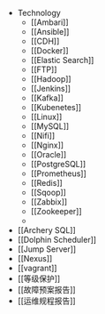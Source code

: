 - Technology
	- [[Ambari]]
	- [[Ansible]]
	- [[CDH]]
	- [[Docker]]
	- [[Elastic Search]]
	- [[FTP]]
	- [[Hadoop]]
	- [[Jenkins]]
	- [[Kafka]]
	- [[Kubenetes]]
	- [[Linux]]
	- [[MySQL]]
	- [[Nifi]]
	- [[Nginx]]
	- [[Oracle]]
	- [[PostgreSQL]]
	- [[Prometheus]]
	- [[Redis]]
	- [[Sqoop]]
	- [[Zabbix]]
	- [[Zookeeper]]
	-
- [[Archery SQL]]
- [[Dolphin Scheduler]]
- [[Jump Server]]
- [[Nexus]]
- [[vagrant]]
- [[等级保护]]
- [[故障预案报告]]
- [[运维规程报告]]